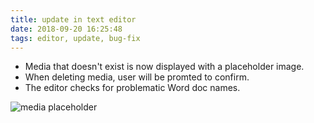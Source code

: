 ```yaml
---
title: update in text editor
date: 2018-09-20 16:25:48
tags: editor, update, bug-fix
---
```


* Media that doesn't exist is now displayed with a placeholder image.
* When deleting media, user will be promted to confirm.
* The editor checks for problematic Word doc names.

![media placeholder](https://societyforartisticresearch.github.io/rcblogpublic/images/dont_exist.png "image showing image placeholder")
